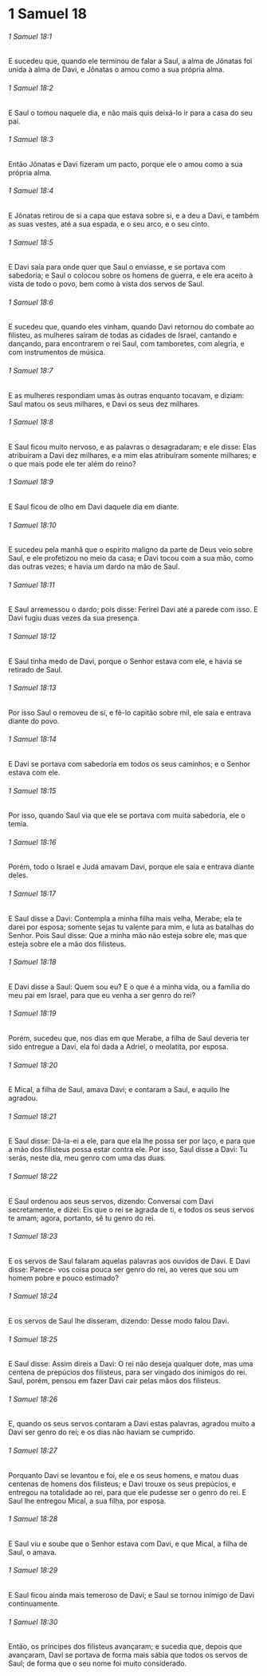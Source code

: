 # 1 Samuel 18

###### 1 Samuel 18:1

E sucedeu que, quando ele terminou de falar a Saul, a alma de Jônatas foi unida à alma de Davi, e Jônatas o amou como a sua própria alma.

###### 1 Samuel 18:2

E Saul o tomou naquele dia, e não mais quis deixá-lo ir para a casa do seu pai.

###### 1 Samuel 18:3

Então Jônatas e Davi fizeram um pacto, porque ele o amou como a sua própria alma.

###### 1 Samuel 18:4

E Jônatas retirou de si a capa que estava sobre si, e a deu a Davi, e também as suas vestes, até a sua espada, e o seu arco, e o seu cinto.

###### 1 Samuel 18:5

E Davi saía para onde quer que Saul o enviasse, e se portava com sabedoria; e Saul o colocou sobre os homens de guerra, e ele era aceito à vista de todo o povo, bem como à vista dos servos de Saul.

###### 1 Samuel 18:6

E sucedeu que, quando eles vinham, quando Davi retornou do combate ao filisteu, as mulheres saíram de todas as cidades de Israel, cantando e dançando, para encontrarem o rei Saul, com tamboretes, com alegria, e com instrumentos de música.

###### 1 Samuel 18:7

E as mulheres respondiam umas às outras enquanto tocavam, e diziam: Saul matou os seus milhares, e Davi os seus dez milhares.

###### 1 Samuel 18:8

E Saul ficou muito nervoso, e as palavras o desagradaram; e ele disse: Elas atribuíram a Davi dez milhares, e a mim elas atribuíram somente milhares; e o que mais pode ele ter além do reino?

###### 1 Samuel 18:9

E Saul ficou de olho em Davi daquele dia em diante.

###### 1 Samuel 18:10

E sucedeu pela manhã que o espírito maligno da parte de Deus veio sobre Saul, e ele profetizou no meio da casa; e Davi tocou com a sua mão, como das outras vezes; e havia um dardo na mão de Saul.

###### 1 Samuel 18:11

E Saul arremessou o dardo; pois disse: Ferirei Davi até a parede com isso. E Davi fugiu duas vezes da sua presença.

###### 1 Samuel 18:12

E Saul tinha medo de Davi, porque o Senhor estava com ele, e havia se retirado de Saul.

###### 1 Samuel 18:13

Por isso Saul o removeu de si, e fê-lo capitão sobre mil, ele saía e entrava diante do povo.

###### 1 Samuel 18:14

E Davi se portava com sabedoria em todos os seus caminhos; e o Senhor estava com ele.

###### 1 Samuel 18:15

Por isso, quando Saul via que ele se portava com muita sabedoria, ele o temia.

###### 1 Samuel 18:16

Porém, todo o Israel e Judá amavam Davi, porque ele saía e entrava diante deles.

###### 1 Samuel 18:17

E Saul disse a Davi: Contempla a minha filha mais velha, Merabe; ela te darei por esposa; somente sejas tu valente para mim, e luta as batalhas do Senhor. Pois Saul disse: Que a minha mão não esteja sobre ele, mas que esteja sobre ele a mão dos filisteus.

###### 1 Samuel 18:18

E Davi disse a Saul: Quem sou eu? E o que é a minha vida, ou a família do meu pai em Israel, para que eu venha a ser genro do rei?

###### 1 Samuel 18:19

Porém, sucedeu que, nos dias em que Merabe, a filha de Saul deveria ter sido entregue a Davi, ela foi dada a Adriel, o meolatita, por esposa.

###### 1 Samuel 18:20

E Mical, a filha de Saul, amava Davi; e contaram a Saul, e aquilo lhe agradou.

###### 1 Samuel 18:21

E Saul disse: Dá-la-ei a ele, para que ela lhe possa ser por laço, e para que a mão dos filisteus possa estar contra ele. Por isso, Saul disse a Davi: Tu serás, neste dia, meu genro com uma das duas.

###### 1 Samuel 18:22

E Saul ordenou aos seus servos, dizendo: Conversai com Davi secretamente, e dizei: Eis que o rei se agrada de ti, e todos os seus servos te amam; agora, portanto, sê tu genro do rei.

###### 1 Samuel 18:23

E os servos de Saul falaram aquelas palavras aos ouvidos de Davi. E Davi disse: Parece- vos coisa pouca ser genro do rei, ao veres que sou um homem pobre e pouco estimado?

###### 1 Samuel 18:24

E os servos de Saul lhe disseram, dizendo: Desse modo falou Davi.

###### 1 Samuel 18:25

E Saul disse: Assim direis a Davi: O rei não deseja qualquer dote, mas uma centena de prepúcios dos filisteus, para ser vingado dos inimigos do rei. Saul, porém, pensou em fazer Davi cair pelas mãos dos filisteus.

###### 1 Samuel 18:26

E, quando os seus servos contaram a Davi estas palavras, agradou muito a Davi ser genro do rei; e os dias não haviam se cumprido.

###### 1 Samuel 18:27

Porquanto Davi se levantou e foi, ele e os seus homens, e matou duas centenas de homens dos filisteus; e Davi trouxe os seus prepúcios, e entregou na totalidade ao rei, para que ele pudesse ser o genro do rei. E Saul lhe entregou Mical, a sua filha, por esposa.

###### 1 Samuel 18:28

E Saul viu e soube que o Senhor estava com Davi, e que Mical, a filha de Saul, o amava.

###### 1 Samuel 18:29

E Saul ficou ainda mais temeroso de Davi; e Saul se tornou inimigo de Davi continuamente.

###### 1 Samuel 18:30

Então, os príncipes dos filisteus avançaram; e sucedia que, depois que avançaram, Davi se portava de forma mais sábia que todos os servos de Saul; de forma que o seu nome foi muito considerado.

